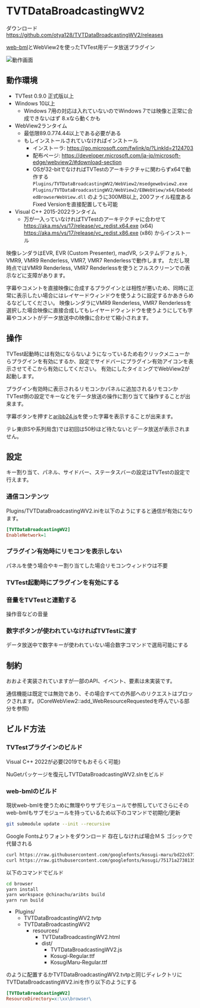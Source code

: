 # TVTDataBroadcastingWV2

ダウンロード https://github.com/otya128/TVTDataBroadcastingWV2/releases

[web-bml](https://github.com/otya128/web-bml)とWebView2を使ったTVTest用データ放送プラグイン

![動作画面](https://user-images.githubusercontent.com/4075988/162745408-282fb7ab-9826-4e82-b2ab-b1ab347a42b4.png)

## 動作環境

* TVTest 0.9.0 正式版以上
* Windows 10以上
    * Windows 7用の対応は入れていないのでWindows 7では映像と正常に合成できないはず 8.xなら動くかも
* WebView2ランタイム
    * 最低限89.0.774.44以上である必要がある
    * もしインストールされていなければインストール
        * インストーラ: https://go.microsoft.com/fwlink/p/?LinkId=2124703
        * 配布ページ: https://developer.microsoft.com/ja-jp/microsoft-edge/webview2/#download-section
        * OSが32-bitでなければTVTestのアーキテクチャに関わらずx64で動作する `Plugins/TVTDataBroadcastingWV2/WebView2/msedgewebview2.exe` `Plugins/TVTDataBroadcastingWV2/WebView2/EBWebView/x64/EmbeddedBrowserWebView.dll` のように300MB以上, 200ファイル程度あるFixed Versionを直接配置しても可能
* Visual C++ 2015-2022ランタイム
    * 万が一入っていなければTVTestのアーキテクチャに合わせて https://aka.ms/vs/17/release/vc_redist.x64.exe (x64) https://aka.ms/vs/17/release/vc_redist.x86.exe (x86) からインストール

映像レンダラはEVR, EVR (Custom Presenter), madVR, システムデフォルト, VMR9, VMR9 Renderless, VMR7, VMR7 Renderlessで動作します。 ただし現時点ではVMR9 Renderless, VMR7 Renderlessを使うとフルスクリーンでの表示などに支障があります。

字幕やコメントを直接映像に合成するプラグインとは相性が悪いため、同時に正常に表示したい場合にはレイヤードウィンドウを使うように設定するかあきらめるなどしてください。
映像レンダラにVMR9 Renderless, VMR7 Renderlessを選択した場合映像に直接合成してもレイヤードウィンドウを使うようにしても字幕やコメントがデータ放送中の映像に合わせて縮小されます。

## 操作

TVTest起動時には有効にならないようになっているため右クリックメニューからプラグインを有効にするか、設定でサイドバーにプラグイン有効アイコンを表示させてそこから有効にしてください。
有効にしたタイミングでWebView2が起動します。

プラグイン有効時に表示されるリモコンかパネルに追加されるリモコンかTVTest側の設定でキーなどをデータ放送の操作に割り当てて操作することが出来ます。

字幕ボタンを押すと[aribb24.js](https://github.com/monyone/aribb24.js)を使った字幕を表示することが出来ます。

テレ東(BSや系列局含)では初回は50秒ほど待たないとデータ放送が表示されません。

## 設定

キー割り当て、パネル、サイドバー、ステータスバーの設定はTVTestの設定で行えます。

### 通信コンテンツ

Plugins/TVTDataBroadcastingWV2.iniを以下のようにすると通信が有効になります。

```ini
[TVTDataBroadcastingWV2]
EnableNetwork=1
```

### プラグイン有効時にリモコンを表示しない

パネルを使う場合やキー割り当てした場合リモコンウィンドウは不要

### TVTest起動時にプラグインを有効にする

### 音量をTVTestと連動する

操作音などの音量

### 数字ボタンが使われていなければTVTestに渡す

データ放送中で数字キーが使われていない場合数字コマンドで選局可能にする

## 制約

おおよそ実装されていますが一部のAPI、イベント、要素は未実装です。

通信機能は既定では無効であり、その場合すべての外部へのリクエストはブロックされます。(ICoreWebView2::add_WebResourceRequestedを呼んでいる部分を参照)

## ビルド方法

### TVTestプラグインのビルド

Visual C++ 2022が必要(2019でもおそらく可能)

NuGetパッケージを復元しTVTDataBroadcastingWV2.slnをビルド

### web-bmlのビルド

現状web-bmlを使うために無理やりサブモジュールで参照していてさらにそのweb-bmlもサブモジュールを持っているため以下のコマンドで初期化/更新

```sh
git submodule update --init --recursive
```

Google Fontsよりフォントをダウンロード 存在しなければ場合ＭＳ ゴシックで代替される

```sh
curl https://raw.githubusercontent.com/googlefonts/kosugi-maru/bd22c671a9ffc10cc4313e6f2fd75f2b86d6b14b/fonts/ttf/KosugiMaru-Regular.ttf -o browser/dist/KosugiMaru-Regular.ttf
curl https://raw.githubusercontent.com/googlefonts/kosugi/75171a2738135ab888549e76a9037e826094f0ce/fonts/ttf/Kosugi-Regular.ttf -o browser/dist/Kosugi-Regular.ttf
```

以下のコマンドでビルド

```sh
cd browser
yarn install
yarn workspace @chinachu/aribts build
yarn run build
```

* Plugins/
    * TVTDataBroadcastingWV2.tvtp
    * TVTDataBroadcastingWV2
        * resources/
            * TVTDataBroadcastingWV2.html
            * dist/
                * TVTDataBroadcastingWV2.js
                * Kosugi-Regular.ttf
                * KosugiMaru-Regular.ttf

のように配置するかTVTDataBroadcastingWV2.tvtpと同じディレクトリにTVTDataBroadcastingWV2.iniを作り以下のようにする

```ini
[TVTDataBroadcastingWV2]
ResourceDirectory=x:\xx\browser\
```

